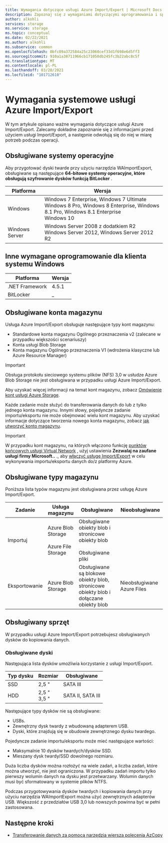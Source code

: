 ```yaml
---
title: Wymagania dotyczące usługi Azure Import/Export | Microsoft Docs
description: Zapoznaj się z wymaganiami dotyczącymi oprogramowania i sprzętu usługi Azure Import/Export.
author: alkohli
services: storage
ms.service: storage
ms.topic: conceptual
ms.date: 02/22/2021
ms.author: alkohli
ms.subservice: common
ms.openlocfilehash: 0bfc09a372584a25c23060cef33d1f698e6d5ff3
ms.sourcegitcommit: 910a1a38711966cb171050db245fc3b22abc8c5f
ms.translationtype: MT
ms.contentlocale: pl-PL
ms.lasthandoff: 03/20/2021
ms.locfileid: "101712610"
---
```

# <a name="azure-importexport-system-requirements"></a>Wymagania systemowe usługi Azure Import/Export

W tym artykule opisano ważne wymagania dotyczące usługi Azure Import/Export. Zalecamy dokładne zapoznanie się z informacjami przed użyciem usługi Import/Export, a następnie odwołują się do niej w miarę potrzeb podczas operacji.

## <a name="supported-operating-systems"></a>Obsługiwane systemy operacyjne

Aby przygotować dyski twarde przy użyciu narzędzia WAImportExport, obsługiwane są następujące **64-bitowe systemy operacyjne, które obsługują szyfrowanie dysków funkcją BitLocker** .


|Platforma |Wersja |
|---------|---------|
|Windows     | Windows 7 Enterprise, Windows 7 Ultimate <br> Windows 8 Pro, Windows 8 Enterprise, Windows 8.1 Pro, Windows 8.1 Enterprise <br> Windows 10        |
|Windows Server     |Windows Server 2008 z dodatkiem R2 <br> Windows Server 2012, Windows Server 2012 R2         |

## <a name="other-required-software-for-windows-client"></a>Inne wymagane oprogramowanie dla klienta systemu Windows

|Platforma |Wersja |
|---------|---------|
|.NET Framework    | 4.5.1       |
| BitLocker        |  _          |


## <a name="supported-storage-accounts"></a>Obsługiwane konta magazynu

Usługa Azure Import/Export obsługuje następujące typy kont magazynu:

- Standardowe konta magazynu Ogólnego przeznaczenia v2 (zalecane w przypadku większości scenariuszy)
- Konta usługi Blob Storage
- Konta magazynu Ogólnego przeznaczenia V1 (wdrożenia klasyczne lub Azure Resource Manager)

> [!IMPORTANT]
> Obsługa protokołu sieciowego systemu plików (NFS) 3,0 w usłudze Azure Blob Storage nie jest obsługiwana w przypadku usługi Azure Import/Export.

Aby uzyskać więcej informacji na temat kont magazynu, zobacz [Omówienie kont usługi Azure Storage](../storage/common/storage-account-overview.md).

Każde zadanie może służyć do transferowania danych do lub z tylko jednego konta magazynu. Innymi słowy, pojedyncze zadanie importu/eksportu nie może obejmować wielu kont magazynu. Aby uzyskać informacje dotyczące tworzenia nowego konta magazynu, zobacz [jak utworzyć konto magazynu](../storage/common/storage-account-create.md).

> [!IMPORTANT]
> W przypadku kont magazynu, na których włączono funkcję [punktów końcowych usługi Virtual Network](../virtual-network/virtual-network-service-endpoints-overview.md) , użyj ustawienia **Zezwalaj na zaufane usługi firmy Microsoft..** ., aby [włączyć usługę Import/Export](../storage/common/storage-network-security.md) w celu wykonywania importu/eksportu danych do/z platformy Azure.

## <a name="supported-storage-types"></a>Obsługiwane typy magazynu

Poniższa lista typów magazynu jest obsługiwana przez usługę Azure Import/Export.


|Zadanie  |Usługa magazynu |Obsługiwane  |Nieobsługiwane  |
|---------|---------|---------|---------|
|Importuj     |  Azure Blob Storage <br><br> Azure File Storage       | Obsługiwane obiekty blob i stronicowe obiekty blob <br><br> Obsługiwane pliki          |
|Eksportowanie     |   Azure Blob Storage       | Obsługiwane są blokowe obiekty blob, stronicowe obiekty blob i dołączane obiekty blob         | Nieobsługiwane Azure Files


## <a name="supported-hardware"></a>Obsługiwany sprzęt

W przypadku usługi Azure Import/Export potrzebujesz obsługiwanych dysków do kopiowania danych.

### <a name="supported-disks"></a>Obsługiwane dyski

Następująca lista dysków umożliwia korzystanie z usługi Import/Export.


|Typ dysku  |Rozmiar  |Obsługiwane |
|---------|---------|---------|
|SSD    |   2,5 "      |SATA III          |
|HDD     |  2,5 "<br>3,5 "       |SATA II, SATA III         |

Następujące typy dysków nie są obsługiwane:

- USBs.
- Zewnętrzny dysk twardy z wbudowaną adapterem USB.
- Dyski, które znajdują się w obudowie zewnętrznego dysku twardego.

Pojedyncze zadanie importu/eksportu może mieć następujące wartości:

- Maksymalnie 10 dysków twardych/dysków SSD.
- Mieszany dysk twardy/SSD dowolnego rozmiaru.

Duża liczba dysków można rozłożyć na wiele zadań, a liczba zadań, które można utworzyć, nie jest ograniczona. W przypadku zadań importu tylko pierwszy wolumin danych na dysku jest przetwarzany. Wolumin danych musi być sformatowany w systemie plików NTFS.

Podczas przygotowywania dysków twardych i kopiowania danych przy użyciu narzędzia WAImportExport można użyć zewnętrznych adapterów USB. Większość z przedziałów USB 3,0 lub nowszych powinna być w pełni zastosowana.

## <a name="next-steps"></a>Następne kroki

* [Transferowanie danych za pomocą narzędzia wiersza polecenia AzCopy](../storage/common/storage-use-azcopy-v10.md)